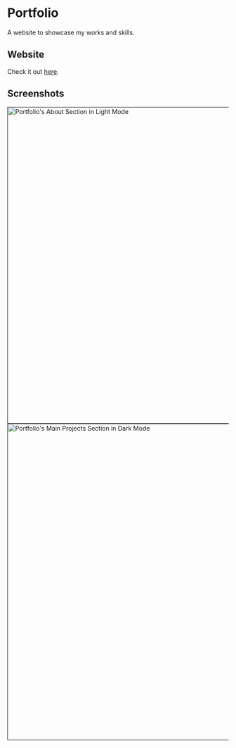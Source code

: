 # Portfolio
A website to showcase my works and skills.

## Website
Check it out [here](https://tmthyadms.com).

## Screenshots
<a href=""><img alt="Portfolio's About Section in Light Mode" width="720" src="https://github.com/tmthyadms/portfolio/assets/72775553/f03f805f-06f1-4498-9f0b-517c7dc0d7f6" /></a>
<a href=""><img alt="Portfolio's Main Projects Section in Dark Mode" width="720" src="https://github.com/tmthyadms/portfolio/assets/72775553/f998335e-f4ce-496a-9a80-580db351da92" /></a>
